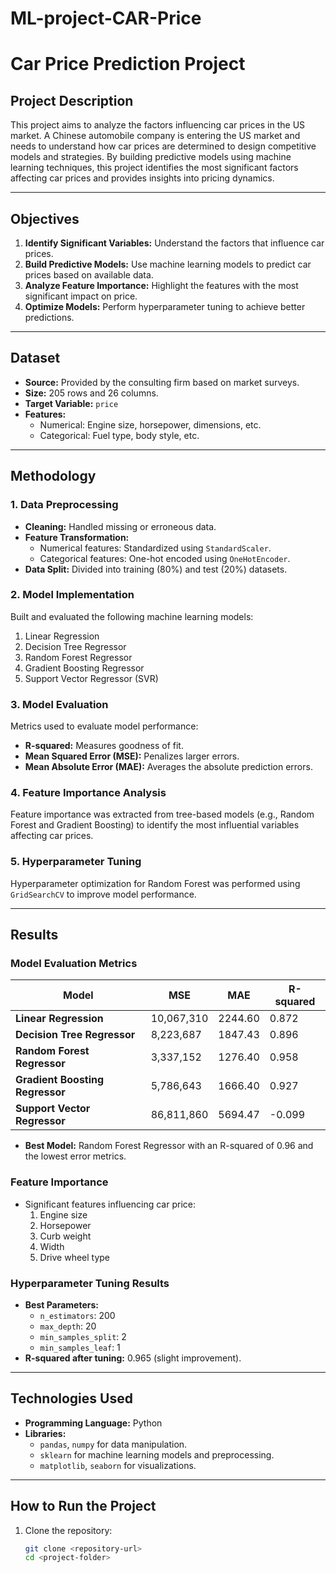 # ML-project-CAR-Price
# Car Price Prediction Project

## Project Description
This project aims to analyze the factors influencing car prices in the US market. A Chinese automobile company is entering the US market and needs to understand how car prices are determined to design competitive models and strategies. By building predictive models using machine learning techniques, this project identifies the most significant factors affecting car prices and provides insights into pricing dynamics.

---

## Objectives
1. **Identify Significant Variables:** Understand the factors that influence car prices.
2. **Build Predictive Models:** Use machine learning models to predict car prices based on available data.
3. **Analyze Feature Importance:** Highlight the features with the most significant impact on price.
4. **Optimize Models:** Perform hyperparameter tuning to achieve better predictions.

---

## Dataset
- **Source:** Provided by the consulting firm based on market surveys.
- **Size:** 205 rows and 26 columns.
- **Target Variable:** `price`
- **Features:** 
  - Numerical: Engine size, horsepower, dimensions, etc.
  - Categorical: Fuel type, body style, etc.

---

## Methodology

### 1. Data Preprocessing
- **Cleaning:** Handled missing or erroneous data.
- **Feature Transformation:**
  - Numerical features: Standardized using `StandardScaler`.
  - Categorical features: One-hot encoded using `OneHotEncoder`.
- **Data Split:** Divided into training (80%) and test (20%) datasets.

### 2. Model Implementation
Built and evaluated the following machine learning models:
1. Linear Regression
2. Decision Tree Regressor
3. Random Forest Regressor
4. Gradient Boosting Regressor
5. Support Vector Regressor (SVR)

### 3. Model Evaluation
Metrics used to evaluate model performance:
- **R-squared:** Measures goodness of fit.
- **Mean Squared Error (MSE):** Penalizes larger errors.
- **Mean Absolute Error (MAE):** Averages the absolute prediction errors.

### 4. Feature Importance Analysis
Feature importance was extracted from tree-based models (e.g., Random Forest and Gradient Boosting) to identify the most influential variables affecting car prices.

### 5. Hyperparameter Tuning
Hyperparameter optimization for Random Forest was performed using `GridSearchCV` to improve model performance.

---

## Results
### Model Evaluation Metrics
| Model                     | MSE           | MAE          | R-squared |
|---------------------------|---------------|--------------|-----------|
| **Linear Regression**      | 10,067,310    | 2244.60      | 0.872     |
| **Decision Tree Regressor**| 8,223,687     | 1847.43      | 0.896     |
| **Random Forest Regressor**| 3,337,152     | 1276.40      | 0.958     |
| **Gradient Boosting Regressor** | 5,786,643  | 1666.40      | 0.927     |
| **Support Vector Regressor**| 86,811,860   | 5694.47      | -0.099    |

- **Best Model:** Random Forest Regressor with an R-squared of 0.96 and the lowest error metrics.

### Feature Importance
- Significant features influencing car price:
  1. Engine size
  2. Horsepower
  3. Curb weight
  4. Width
  5. Drive wheel type

### Hyperparameter Tuning Results
- **Best Parameters:**  
  - `n_estimators`: 200  
  - `max_depth`: 20  
  - `min_samples_split`: 2  
  - `min_samples_leaf`: 1  
- **R-squared after tuning:** 0.965 (slight improvement).

---

## Technologies Used
- **Programming Language:** Python
- **Libraries:** 
  - `pandas`, `numpy` for data manipulation.
  - `sklearn` for machine learning models and preprocessing.
  - `matplotlib`, `seaborn` for visualizations.

---

## How to Run the Project
1. Clone the repository:
   ```bash
   git clone <repository-url>
   cd <project-folder>
